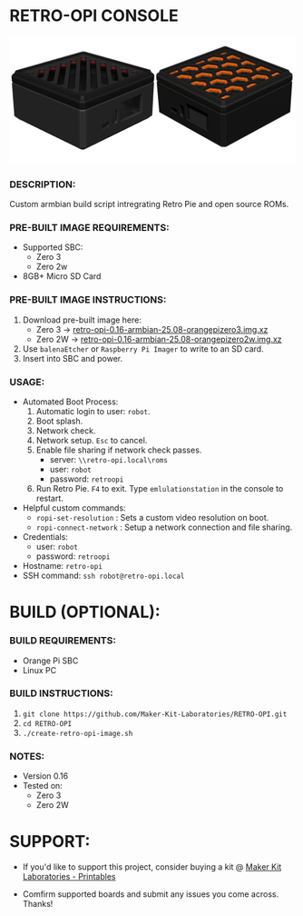 # RETRO-OPI CONSOLE
![Retro Opi Image](./documentation/retro-opi-image-3.png)

### DESCRIPTION:
Custom armbian build script intregrating Retro Pie and open source ROMs.

### PRE-BUILT IMAGE REQUIREMENTS:
- Supported SBC:
    - Zero 3
    - Zero 2w
- 8GB+ Micro SD Card

### PRE-BUILT IMAGE INSTRUCTIONS:
1. Download pre-built image here:
    - Zero 3 -> [retro-opi-0.16-armbian-25.08-orangepizero3.img.xz](https://makerkitlab.xyz/data/kit/retroopi/retro-opi-0.16-armbian-25.08-orangepizero3.img.xz)
    - Zero 2W -> [retro-opi-0.16-armbian-25.08-orangepizero2w.img.xz](https://makerkitlab.xyz/data/kit/retroopi/retro-opi-0.16-armbian-25.08-orangepizero2w.img.xz)
2. Use `balenaEtcher` or `Raspberry Pi Imager` to write to an SD card.
3. Insert into SBC and power.

### USAGE:
- Automated Boot Process:
    1. Automatic login to user: `robot`.
    2. Boot splash.
    3. Network check.
    4. Network setup. `Esc` to cancel.
    5. Enable file sharing if network check passes.
        - server: `\\retro-opi.local\roms`
        - user: `robot`
        - password: `retroopi`
    6. Run Retro Pie. `F4` to exit. Type `emlulationstation` in the console to restart.
- Helpful custom commands:
    - `ropi-set-resolution` : Sets a custom video resolution on boot.
    - `ropi-connect-network` : Setup a network connection and file sharing.
- Credentials:
    - user: `robot`  
    - password: `retroopi`
- Hostname: `retro-opi`
- SSH command: `ssh robot@retro-opi.local`

# BUILD (OPTIONAL):

### BUILD REQUIREMENTS:
- Orange Pi SBC
- Linux PC

### BUILD INSTRUCTIONS:
1.  `git clone https://github.com/Maker-Kit-Laboratories/RETRO-OPI.git`
2.  `cd RETRO-OPI`
3.  `./create-retro-opi-image.sh`

### NOTES:
- Version 0.16
- Tested on:
    - Zero 3
    - Zero 2W


# SUPPORT:
- If you'd like to support this project, consider buying a kit @ [Maker Kit Laboratories - Printables](https://www.printables.com/@MakerKitLab_2578894)

- Comfirm supported boards and submit any issues you come across. Thanks!


